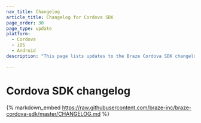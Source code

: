 ```yaml
---
nav_title: Changelog
article_title: Changelog for Cordova SDK
page_order: 30
page_type: update
platform: 
  - Cordova
  - iOS
  - Android
description: "This page lists updates to the Braze Cordova SDK changelog for Android and iOS."

---
```


# Cordova SDK changelog

{% markdown_embed https://raw.githubusercontent.com/braze-inc/braze-cordova-sdk/master/CHANGELOG.md %}
